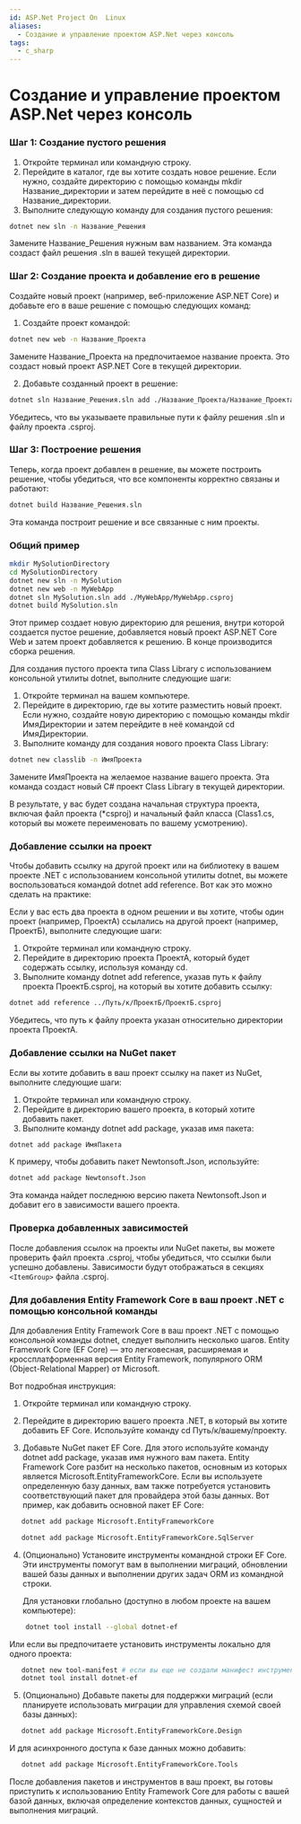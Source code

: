 ```yaml
---
id: ASP.Net Project On  Linux
aliases:
  - Создание и управление проектом ASP.Net через консоль
tags:
  - c_sharp
---
```

# Создание и управление проектом ASP.Net через консоль

### Шаг 1: Создание пустого решения

1. Откройте терминал или командную строку.
2. Перейдите в каталог, где вы хотите создать новое решение. 
    Если нужно, создайте директорию с помощью команды mkdir 
    Название_директории и затем перейдите в неё с помощью cd Название_директории.
3. Выполните следующую команду для создания пустого решения:

```bash
dotnet new sln -n Название_Решения
```

Замените Название_Решения нужным вам названием.
Эта команда создаст файл решения .sln в вашей текущей директории.

### Шаг 2: Создание проекта и добавление его в решение

Создайте новый проект (например, веб-приложение ASP.NET Core) 
и добавьте его в ваше решение с помощью следующих команд:

1. Создайте проект командой:
```bash
dotnet new web -n Название_Проекта
```

Замените Название_Проекта на предпочитаемое название проекта.
Это создаст новый проект ASP.NET Core в текущей директории.

2. Добавьте созданный проект в решение:
```bash
dotnet sln Название_Решения.sln add ./Название_Проекта/Название_Проекта.csproj
```

Убедитесь, что вы указываете правильные пути к файлу решения 
.sln и файлу проекта .csproj.

### Шаг 3: Построение решения

Теперь, когда проект добавлен в решение, 
вы можете построить решение, чтобы убедиться, 
что все компоненты корректно связаны и работают:
```bash
dotnet build Название_Решения.sln
```
Эта команда построит решение и все связанные с ним проекты.

### Общий пример
```bash
mkdir MySolutionDirectory
cd MySolutionDirectory
dotnet new sln -n MySolution
dotnet new web -n MyWebApp
dotnet sln MySolution.sln add ./MyWebApp/MyWebApp.csproj
dotnet build MySolution.sln
```

Этот пример создает новую директорию для решения, 
внутри которой создается пустое решение, добавляется новый проект 
ASP.NET Core Web и затем проект добавляется к решению. 
В конце производится сборка решения.

Для создания пустого проекта типа Class Library с использованием 
консольной утилиты dotnet, выполните следующие шаги:

1. Откройте терминал на вашем компьютере.
2. Перейдите в директорию, где вы хотите разместить новый проект. 
   Если нужно, создайте новую директорию с помощью команды mkdir 
   ИмяДиректории и затем перейдите в неё командой cd ИмяДиректории.
3. Выполните команду для создания нового проекта Class Library:
```bash
dotnet new classlib -n ИмяПроекта
```
Замените ИмяПроекта на желаемое название вашего проекта. 
Эта команда создаст новый C# проект Class Library в текущей директории. 

В результате, у вас будет создана начальная структура проекта, 
включая файл проекта (*csproj) и начальный файл класса (Class1.cs, 
который вы можете переименовать по вашему усмотрению).

### Добавление ссылки на проект

Чтобы добавить ссылку на другой проект или на библиотеку в вашем проекте 
.NET с использованием консольной утилиты dotnet, вы можете воспользоваться 
командой dotnet add reference. Вот как это можно сделать на практике:

Если у вас есть два проекта в одном решении и вы хотите, 
чтобы один проект (например, ПроектА) ссылались на другой проект 
(например, ПроектБ), выполните следующие шаги:

1. Откройте терминал или командную строку.
2. Перейдите в директорию проекта ПроектА, который будет содержать ссылку, используя команду cd.
3. Выполните команду dotnet add reference, указав путь к файлу проекта ПроектБ.csproj, на который вы хотите добавить ссылку:
```bash
dotnet add reference ../Путь/к/ПроектБ/ПроектБ.csproj
```
Убедитесь, что путь к файлу проекта указан относительно директории проекта ПроектА.

### Добавление ссылки на NuGet пакет

Если вы хотите добавить в ваш проект ссылку на пакет из NuGet, 
выполните следующие шаги:

1. Откройте терминал или командную строку.
2. Перейдите в директорию вашего проекта, в который хотите добавить пакет.
3. Выполните команду dotnet add package, указав имя пакета:
```bash
dotnet add package ИмяПакета
```
К примеру, чтобы добавить пакет Newtonsoft.Json, используйте:
```bash
dotnet add package Newtonsoft.Json
```

Эта команда найдет последнюю версию пакета Newtonsoft.Json и добавит его в зависимости вашего проекта.

### Проверка добавленных зависимостей

После добавления ссылок на проекты или NuGet пакеты, 
вы можете проверить файл проекта .csproj, чтобы убедиться, 
что ссылки были успешно добавлены. Зависимости будут отображаться в секциях `
<ItemGroup>` файла .csproj.

### Для добавления Entity Framework Core в ваш проект .NET с помощью консольной команды

Для добавления Entity Framework Core в ваш проект .NET с помощью консольной команды dotnet, следует выполнить несколько шагов. Entity Framework Core (EF Core) — это легковесная, расширяемая и кроссплатформенная версия Entity Framework, популярного ORM (Object-Relational Mapper) от Microsoft.

Вот подробная инструкция:

1. Откройте терминал или командную строку.

2. Перейдите в директорию вашего проекта .NET, в который вы хотите добавить EF Core. Используйте команду cd Путь/к/вашему/проекту.

3. Добавьте NuGet пакет EF Core. Для этого используйте команду dotnet add package, указав имя нужного вам пакета. Entity Framework Core разбит на несколько пакетов, основным из которых является Microsoft.EntityFrameworkCore. Если вы используете определенную базу данных, вам также потребуется установить соответствующий пакет для провайдера этой базы данных.
   Вот пример, как добавить основной пакет EF Core:

```bash
   dotnet add package Microsoft.EntityFrameworkCore
```

```bash
   dotnet add package Microsoft.EntityFrameworkCore.SqlServer
```
   
4. (Опционально) Установите инструменты командной строки EF Core. Эти инструменты помогут вам в выполнении миграций, обновлении вашей базы данных и выполнении других задач ORM из командной строки.

   Для установки глобально (доступно в любом проекте на вашем компьютере):

```bash
	dotnet tool install --global dotnet-ef
```


   Или если вы предпочитаете установить инструменты локально для одного проекта:

```bash
   dotnet new tool-manifest # если вы еще не создали манифест инструментов в вашем проекте
   dotnet tool install dotnet-ef
```
   

5. (Опционально) Добавьте пакеты для поддержки миграций (если планируете использовать миграции для управления схемой своей базы данных):

```bash
   dotnet add package Microsoft.EntityFrameworkCore.Design
```
И для асинхронного доступа к базе данных можно добавить:

```bash
   dotnet add package Microsoft.EntityFrameworkCore.Tools
```

После добавления пакетов и инструментов в ваш проект, 
вы готовы приступить к использованию Entity Framework Core 
для работы с вашей базой данных, включая определение контекстов данных, 
сущностей и выполнения миграций.

